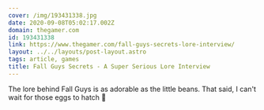 ```yaml
---
cover: /img/193431338.jpg
date: 2020-09-08T05:02:17.002Z
domain: thegamer.com
id: 193431338
link: https://www.thegamer.com/fall-guys-secrets-lore-interview/
layout: ../../layouts/post-layout.astro
tags: article, games
title: Fall Guys Secrets - A Super Serious Lore Interview
---
```


The lore behind Fall Guys is as adorable as the little beans. That said, I can't wait for those eggs to hatch 👀
